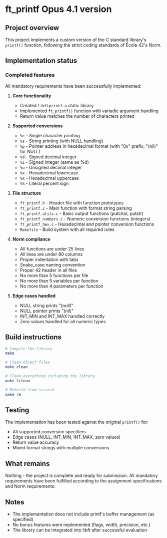 # ft_printf Opus 4.1 version

## Project overview

This project implements a custom version of the C standard library's `printf()` function, following the strict coding standards of École 42's Norm.

## Implementation status

### Completed features

All mandatory requirements have been successfully implemented:

1. **Core functionality**
   - Created `libftprintf.a` static library
   - Implemented `ft_printf()` function with variadic argument handling
   - Return value matches the number of characters printed

2. **Supported conversions**
   - `%c` - Single character printing
   - `%s` - String printing (with NULL handling)
   - `%p` - Pointer address in hexadecimal format (with "0x" prefix, "(nil)" for NULL)
   - `%d` - Signed decimal integer
   - `%i` - Signed integer (same as %d)
   - `%u` - Unsigned decimal integer
   - `%x` - Hexadecimal lowercase
   - `%X` - Hexadecimal uppercase
   - `%%` - Literal percent sign

3. **File structure**
   - `ft_printf.h` - Header file with function prototypes
   - `ft_printf.c` - Main function with format string parsing
   - `ft_printf_utils.c` - Basic output functions (putchar, putstr)
   - `ft_printf_numbers.c` - Numeric conversion functions (integers)
   - `ft_printf_hex.c` - Hexadecimal and pointer conversion functions
   - `Makefile` - Build system with all required rules

4. **Norm compliance**
   - All functions are under 25 lines
   - All lines are under 80 columns
   - Proper indentation with tabs
   - Snake_case naming convention
   - Proper 42 header in all files
   - No more than 5 functions per file
   - No more than 5 variables per function
   - No more than 4 parameters per function

5. **Edge cases handled**
   - NULL string prints "(null)"
   - NULL pointer prints "(nil)" 
   - INT_MIN and INT_MAX handled correctly
   - Zero values handled for all numeric types

## Build instructions

```bash
# Compile the library
make

# Clean object files
make clean

# Clean everything including the library
make fclean

# Rebuild from scratch
make re
```

## Testing

The implementation has been tested against the original `printf()` for:
- All supported conversion specifiers
- Edge cases (NULL, INT_MIN, INT_MAX, zero values)
- Return value accuracy
- Mixed format strings with multiple conversions

## What remains

Nothing - the project is complete and ready for submission. All mandatory requirements have been fulfilled according to the assignment specifications and Norm requirements.

## Notes

- The implementation does not include printf's buffer management (as specified)
- No bonus features were implemented (flags, width, precision, etc.)
- The library can be integrated into libft after successful evaluation
